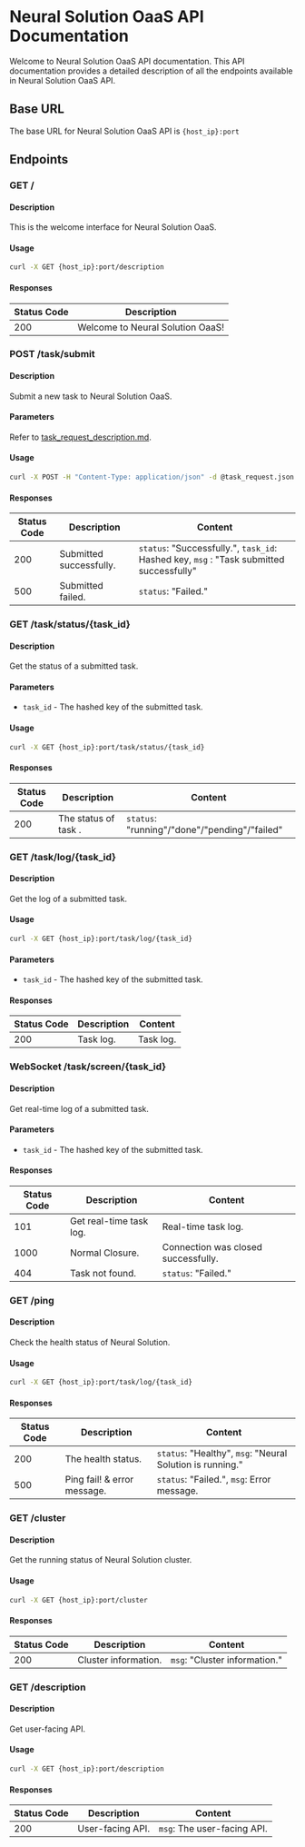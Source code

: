 # Neural Solution OaaS API Documentation

Welcome to Neural Solution OaaS API documentation. This API documentation provides a detailed description of all the endpoints available in Neural Solution OaaS API.

## Base URL

The base URL for Neural Solution OaaS API is `{host_ip}:port`

## Endpoints

### GET /

#### Description

This is the welcome interface for Neural Solution OaaS.

#### Usage
```bash
curl -X GET {host_ip}:port/description
```

#### Responses

| Status Code | Description                                       |
| ----------- | ------------------------------------------------- |
| 200         | Welcome to Neural Solution OaaS!                  |


### POST /task/submit

#### Description

Submit a new task to Neural Solution OaaS.

#### Parameters

Refer to [task_request_description.md](./template/task_request_description.md).

#### Usage
```bash
curl -X POST -H "Content-Type: application/json" -d @task_request.json {host_ip}:port/task/submit
```
#### Responses

| Status Code | Description             | Content               |
| ----------- | -----------------------| ---------------------|
| 200         | Submitted successfully.| `status`: "Successfully.", `task_id`: Hashed key, `msg` : "Task submitted successfully"|
| 500         | Submitted failed.       | `status`: "Failed."  |

### GET /task/status/{task_id}

#### Description

Get the status of a submitted task.

#### Parameters

- `task_id` - The hashed key of the submitted task.

#### Usage
```bash
curl -X GET {host_ip}:port/task/status/{task_id}
```

#### Responses

| Status Code | Description      | Content       |
| ----------- | ---------------- | ------------- |
| 200         | The status of task .  | `status`: "running"/"done"/"pending"/"failed" |

### GET /task/log/{task_id}

#### Description

Get the log of a submitted task.

#### Usage
```bash
curl -X GET {host_ip}:port/task/log/{task_id}
```

#### Parameters

- `task_id` - The hashed key of the submitted task.

#### Responses

| Status Code | Description | Content      |
| ----------- | ----------- | ------------ |
| 200         | Task log.   | Task log.    |

### WebSocket /task/screen/{task_id}

#### Description

Get real-time log of a submitted task.

#### Parameters

- `task_id` - The hashed key of the submitted task.

#### Responses

| Status Code | Description                              | Content               |
| ----------- | ---------------------------------------- | ---------------------|
| 101         | Get real-time task log.                  | Real-time task log.   |
| 1000        | Normal Closure.                          | Connection was closed successfully.|
| 404         | Task not found.                          | `status`: "Failed."  |

### GET /ping

#### Description

Check the health status of Neural Solution.

#### Usage
```bash
curl -X GET {host_ip}:port/task/log/{task_id}
```

#### Responses

| Status Code | Description  | Content                                |
| ----------- | ------------ | -------------------------------------- |
| 200         | The health status. | `status`: "Healthy", `msg`: "Neural Solution is running." |
| 500         | Ping fail! & error message. | `status`: "Failed.", `msg`: Error message. |


### GET /cluster

#### Description

Get the running status of Neural Solution cluster.

#### Usage
```bash
curl -X GET {host_ip}:port/cluster
```

#### Responses

| Status Code | Description | Content                                    |
| ----------- | ------------| ------------------------------------------ |
| 200         | Cluster information. |  `msg`: "Cluster information." |

### GET /description

#### Description

Get user-facing API.

#### Usage
```bash
curl -X GET {host_ip}:port/description
```

#### Responses

| Status Code | Description | Content          |
| ----------- | ----------- | ---------------- |
| 200         | User-facing API. | `msg`: The user-facing API. |